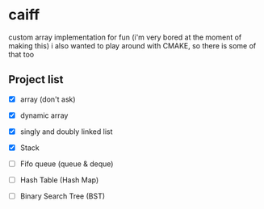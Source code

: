# caiff
custom array implementation for fun (i'm very bored at the moment of making this)
i also wanted to play around with CMAKE, so there is some of that too

## Project list 
- [x] array (don't ask)
- [x] dynamic array
- [x] singly and doubly linked list
- [x] Stack
- [ ] Fifo queue (queue & deque)
- [ ] Hash Table (Hash Map)
- [ ] Binary Search Tree (BST)

